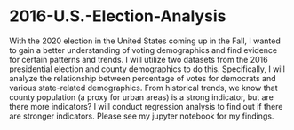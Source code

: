 # 2016-U.S.-Election-Analysis
With the 2020 election in the United States coming up in the Fall, I wanted to gain a better understanding of voting demographics and find evidence for certain patterns and trends. I will utilize two datasets from the 2016 presidential election and county demographics to do this. Specifically, I will analyze the relationship between percentage of votes for democrats and various state-related demographics. From historical trends, we know that county population (a proxy for urban areas) is a strong indicator, but are there more indicators? I will conduct regression analysis to find out if there are stronger indicators. Please see my jupyter notebook for my findings.
